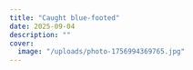 ```yaml
---
title: "Caught blue-footed"
date: 2025-09-04
description: ""
cover:
  image: "/uploads/photo-1756994369765.jpg"
---
```


